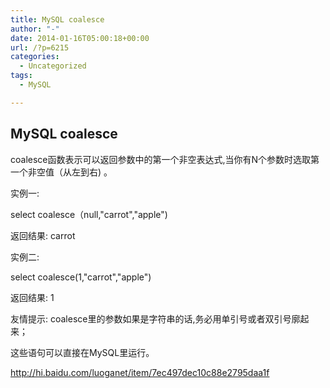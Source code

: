 ```yaml
---
title: MySQL coalesce
author: "-"
date: 2014-01-16T05:00:18+00:00
url: /?p=6215
categories:
  - Uncategorized
tags:
  - MySQL

---
```

## MySQL coalesce
coalesce函数表示可以返回参数中的第一个非空表达式,当你有N个参数时选取第一个非空值（从左到右) 。

实例一: 

select coalesce（null,"carrot","apple") 

返回结果: carrot

实例二: 

select coalesce(1,"carrot","apple")

返回结果: 1

友情提示: coalesce里的参数如果是字符串的话,务必用单引号或者双引号廓起来；

这些语句可以直接在MySQL里运行。


http://hi.baidu.com/luoganet/item/7ec497dec10c88e2795daa1f